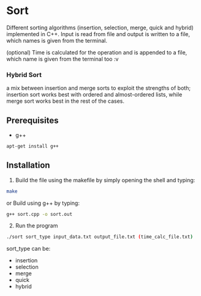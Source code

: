 # Sort
Different sorting algorithms (insertion, selection, merge, quick and hybrid) implemented in C++.
Input is read from file and output is written to a file, which names is given from the terminal.

(optional) Time is calculated for the operation and is appended to a file, which name is given from the terminal too :v

### Hybrid Sort 
a mix between insertion and merge sorts to exploit the strengths of both; 
insertion sort works best with ordered and almost-ordered lists,
while merge sort works best in the rest of the cases.

## Prerequisites

* g++
```sh
apt-get install g++
```

## Installation

1. Build the file using the makefile by simply opening the shell and typing:
```sh
make
```
  or Build using g++ by typing:
```sh
g++ sort.cpp -o sort.out
```
2. Run the program
```sh
./sort sort_type input_data.txt output_file.txt (time_calc_file.txt)
```
sort_type can be: 
* insertion 
* selection 
* merge 
* quick 
* hybrid
